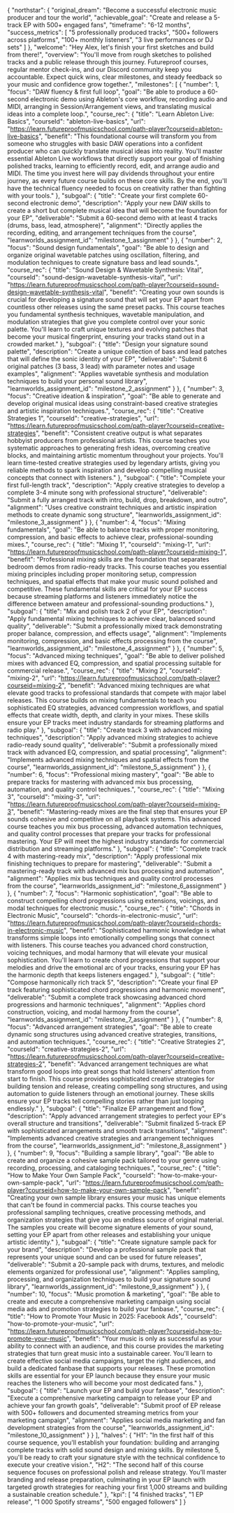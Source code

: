 {
  "northstar": {
    "original_dream": "Become a successful electronic music producer and tour the world",
    "achievable_goal": "Create and release a 5-track EP with 500+ engaged fans",
    "timeframe": "6-12 months",
    "success_metrics": [
      "5 professionally produced tracks",
      "500+ followers across platforms",
      "100+ monthly listeners",
      "3 live performances or DJ sets"
    ]
  },
  "welcome": "Hey Alex, let's finish your first sketches and build from there!",
  "overview": "You'll move from rough sketches to polished tracks and a public release through this journey. Futureproof courses, regular mentor check-ins, and our Discord community keep you accountable. Expect quick wins, clear milestones, and steady feedback so your music and confidence grow together.",
  "milestones": [
    {
      "number": 1,
      "focus": "DAW fluency & first full loop",
      "goal": "Be able to produce a 60-second electronic demo using Ableton's core workflow, recording audio and MIDI, arranging in Session/Arrangement views, and translating musical ideas into a complete loop.",
      "course_rec": {
        "title": "Learn Ableton Live: Basics",
        "courseId": "ableton-live-basics",
        "url": "https://learn.futureproofmusicschool.com/path-player?courseid=ableton-live-basics",
        "benefit": "This foundational course will transform you from someone who struggles with basic DAW operations into a confident producer who can quickly translate musical ideas into reality. You'll master essential Ableton Live workflows that directly support your goal of finishing polished tracks, learning to efficiently record, edit, and arrange audio and MIDI. The time you invest here will pay dividends throughout your entire journey, as every future course builds on these core skills. By the end, you'll have the technical fluency needed to focus on creativity rather than fighting with your tools."
      },
      "subgoal": {
        "title": "Create your first complete 60-second electronic demo",
        "description": "Apply your new DAW skills to create a short but complete musical idea that will become the foundation for your EP",
        "deliverable": "Submit a 60-second demo with at least 4 tracks (drums, bass, lead, atmosphere)",
        "alignment": "Directly applies the recording, editing, and arrangement techniques from the course",
        "learnworlds_assignment_id": "milestone_1_assignment"
      }
    },
    {
      "number": 2,
      "focus": "Sound design fundamentals",
      "goal": "Be able to design and organize original wavetable patches using oscillation, filtering, and modulation techniques to create signature bass and lead sounds.",
      "course_rec": {
        "title": "Sound Design & Wavetable Synthesis: Vital",
        "courseId": "sound-design-wavetable-synthesis-vital",
        "url": "https://learn.futureproofmusicschool.com/path-player?courseid=sound-design-wavetable-synthesis-vital",
        "benefit": "Creating your own sounds is crucial for developing a signature sound that will set your EP apart from countless other releases using the same preset packs. This course teaches you fundamental synthesis techniques, wavetable manipulation, and modulation strategies that give you complete control over your sonic palette. You'll learn to craft unique textures and evolving patches that become your musical fingerprint, ensuring your tracks stand out in a crowded market."
      },
      "subgoal": {
        "title": "Design your signature sound palette",
        "description": "Create a unique collection of bass and lead patches that will define the sonic identity of your EP",
        "deliverable": "Submit 6 original patches (3 bass, 3 lead) with parameter notes and usage examples",
        "alignment": "Applies wavetable synthesis and modulation techniques to build your personal sound library",
        "learnworlds_assignment_id": "milestone_2_assignment"
      }
    },
    {
      "number": 3,
      "focus": "Creative ideation & inspiration",
      "goal": "Be able to generate and develop original musical ideas using constraint-based creative strategies and artistic inspiration techniques.",
      "course_rec": {
        "title": "Creative Strategies 1",
        "courseId": "creative-strategies",
        "url": "https://learn.futureproofmusicschool.com/path-player?courseid=creative-strategies",
        "benefit": "Consistent creative output is what separates hobbyist producers from professional artists. This course teaches you systematic approaches to generating fresh ideas, overcoming creative blocks, and maintaining artistic momentum throughout your projects. You'll learn time-tested creative strategies used by legendary artists, giving you reliable methods to spark inspiration and develop compelling musical concepts that connect with listeners."
      },
      "subgoal": {
        "title": "Complete your first full-length track",
        "description": "Apply creative strategies to develop a complete 3-4 minute song with professional structure",
        "deliverable": "Submit a fully arranged track with intro, build, drop, breakdown, and outro",
        "alignment": "Uses creative constraint techniques and artistic inspiration methods to create dynamic song structure",
        "learnworlds_assignment_id": "milestone_3_assignment"
      }
    },
    {
      "number": 4,
      "focus": "Mixing fundamentals",
      "goal": "Be able to balance tracks with proper monitoring, compression, and basic effects to achieve clear, professional-sounding mixes.",
      "course_rec": {
        "title": "Mixing 1",
        "courseId": "mixing-1",
        "url": "https://learn.futureproofmusicschool.com/path-player?courseid=mixing-1",
        "benefit": "Professional mixing skills are the foundation that separates bedroom demos from radio-ready tracks. This course teaches you essential mixing principles including proper monitoring setup, compression techniques, and spatial effects that make your music sound polished and competitive. These fundamental skills are critical for your EP success because streaming platforms and listeners immediately notice the difference between amateur and professional-sounding productions."
      },
      "subgoal": {
        "title": "Mix and polish track 2 of your EP",
        "description": "Apply fundamental mixing techniques to achieve clear, balanced sound quality",
        "deliverable": "Submit a professionally mixed track demonstrating proper balance, compression, and effects usage",
        "alignment": "Implements monitoring, compression, and basic effects processing from the course",
        "learnworlds_assignment_id": "milestone_4_assignment"
      }
    },
    {
      "number": 5,
      "focus": "Advanced mixing techniques",
      "goal": "Be able to deliver polished mixes with advanced EQ, compression, and spatial processing suitable for commercial release.",
      "course_rec": {
        "title": "Mixing 2",
        "courseId": "mixing-2",
        "url": "https://learn.futureproofmusicschool.com/path-player?courseid=mixing-2",
        "benefit": "Advanced mixing techniques are what elevate good tracks to professional standards that compete with major label releases. This course builds on mixing fundamentals to teach you sophisticated EQ strategies, advanced compression workflows, and spatial effects that create width, depth, and clarity in your mixes. These skills ensure your EP tracks meet industry standards for streaming platforms and radio play."
      },
      "subgoal": {
        "title": "Create track 3 with advanced mixing techniques",
        "description": "Apply advanced mixing strategies to achieve radio-ready sound quality",
        "deliverable": "Submit a professionally mixed track with advanced EQ, compression, and spatial processing",
        "alignment": "Implements advanced mixing techniques and spatial effects from the course",
        "learnworlds_assignment_id": "milestone_5_assignment"
      }
    },
    {
      "number": 6,
      "focus": "Professional mixing mastery",
      "goal": "Be able to prepare tracks for mastering with advanced mix bus processing, automation, and quality control techniques.",
      "course_rec": {
        "title": "Mixing 3",
        "courseId": "mixing-3",
        "url": "https://learn.futureproofmusicschool.com/path-player?courseid=mixing-3",
        "benefit": "Mastering-ready mixes are the final step that ensures your EP sounds cohesive and competitive on all playback systems. This advanced course teaches you mix bus processing, advanced automation techniques, and quality control processes that prepare your tracks for professional mastering. Your EP will meet the highest industry standards for commercial distribution and streaming platforms."
      },
      "subgoal": {
        "title": "Complete track 4 with mastering-ready mix",
        "description": "Apply professional mix finishing techniques to prepare for mastering",
        "deliverable": "Submit a mastering-ready track with advanced mix bus processing and automation",
        "alignment": "Applies mix bus techniques and quality control processes from the course",
        "learnworlds_assignment_id": "milestone_6_assignment"
      }
    },
    {
      "number": 7,
      "focus": "Harmonic sophistication",
      "goal": "Be able to construct compelling chord progressions using extensions, voicings, and modal techniques for electronic music.",
      "course_rec": {
        "title": "Chords in Electronic Music",
        "courseId": "chords-in-electronic-music",
        "url": "https://learn.futureproofmusicschool.com/path-player?courseid=chords-in-electronic-music",
        "benefit": "Sophisticated harmonic knowledge is what transforms simple loops into emotionally compelling songs that connect with listeners. This course teaches you advanced chord construction, voicing techniques, and modal harmony that will elevate your musical sophistication. You'll learn to create chord progressions that support your melodies and drive the emotional arc of your tracks, ensuring your EP has the harmonic depth that keeps listeners engaged."
      },
      "subgoal": {
        "title": "Compose harmonically rich track 5",
        "description": "Create your final EP track featuring sophisticated chord progressions and harmonic movement",
        "deliverable": "Submit a complete track showcasing advanced chord progressions and harmonic techniques",
        "alignment": "Applies chord construction, voicing, and modal harmony from the course",
        "learnworlds_assignment_id": "milestone_7_assignment"
      }
    },
    {
      "number": 8,
      "focus": "Advanced arrangement strategies",
      "goal": "Be able to create dynamic song structures using advanced creative strategies, transitions, and automation techniques.",
      "course_rec": {
        "title": "Creative Strategies 2",
        "courseId": "creative-strategies-2",
        "url": "https://learn.futureproofmusicschool.com/path-player?courseid=creative-strategies-2",
        "benefit": "Advanced arrangement techniques are what transform good loops into great songs that hold listeners' attention from start to finish. This course provides sophisticated creative strategies for building tension and release, creating compelling song structures, and using automation to guide listeners through an emotional journey. These skills ensure your EP tracks tell compelling stories rather than just looping endlessly."
      },
      "subgoal": {
        "title": "Finalize EP arrangement and flow",
        "description": "Apply advanced arrangement strategies to perfect your EP's overall structure and transitions",
        "deliverable": "Submit finalized 5-track EP with sophisticated arrangements and smooth track transitions",
        "alignment": "Implements advanced creative strategies and arrangement techniques from the course",
        "learnworlds_assignment_id": "milestone_8_assignment"
      }
    },
    {
      "number": 9,
      "focus": "Building a sample library",
      "goal": "Be able to create and organize a cohesive sample pack tailored to your genre using recording, processing, and cataloging techniques.",
      "course_rec": {
        "title": "How to Make Your Own Sample Pack",
        "courseId": "how-to-make-your-own-sample-pack",
        "url": "https://learn.futureproofmusicschool.com/path-player?courseid=how-to-make-your-own-sample-pack",
        "benefit": "Creating your own sample library ensures your music has unique elements that can't be found in commercial packs. This course teaches you professional sampling techniques, creative processing methods, and organization strategies that give you an endless source of original material. The samples you create will become signature elements of your sound, setting your EP apart from other releases and establishing your unique artistic identity."
      },
      "subgoal": {
        "title": "Create signature sample pack for your brand",
        "description": "Develop a professional sample pack that represents your unique sound and can be used for future releases",
        "deliverable": "Submit a 20-sample pack with drums, textures, and melodic elements organized for professional use",
        "alignment": "Applies sampling, processing, and organization techniques to build your signature sound library",
        "learnworlds_assignment_id": "milestone_9_assignment"
      }
    },
    {
      "number": 10,
      "focus": "Music promotion & marketing",
      "goal": "Be able to create and execute a comprehensive marketing campaign using social media ads and promotion strategies to build your fanbase.",
      "course_rec": {
        "title": "How to Promote Your Music in 2025: Facebook Ads",
        "courseId": "how-to-promote-your-music",
        "url": "https://learn.futureproofmusicschool.com/path-player?courseid=how-to-promote-your-music",
        "benefit": "Your music is only as successful as your ability to connect with an audience, and this course provides the marketing strategies that turn great music into a sustainable career. You'll learn to create effective social media campaigns, target the right audiences, and build a dedicated fanbase that supports your releases. These promotion skills are essential for your EP launch because they ensure your music reaches the listeners who will become your most dedicated fans."
      },
      "subgoal": {
        "title": "Launch your EP and build your fanbase",
        "description": "Execute a comprehensive marketing campaign to release your EP and achieve your fan growth goals",
        "deliverable": "Submit proof of EP release with 500+ followers and documented streaming metrics from your marketing campaign",
        "alignment": "Applies social media marketing and fan development strategies from the course",
        "learnworlds_assignment_id": "milestone_10_assignment"
      }
    }
  ],
  "halves": {
    "H1": "In the first half of this course sequence, you'll establish your foundation: building and arranging complete tracks with solid sound design and mixing skills. By milestone 5, you'll be ready to craft your signature style with the technical confidence to execute your creative vision.",
    "H2": "The second half of this course sequence focuses on professional polish and release strategy. You'll master branding and release preparation, culminating in your EP launch with targeted growth strategies for reaching your first 1,000 streams and building a sustainable creation schedule."
  },
  "kpi": [
    "4 finished tracks",
    "1 EP release",
    "1 000 Spotify streams",
    "500 engaged followers"
  ]
}
